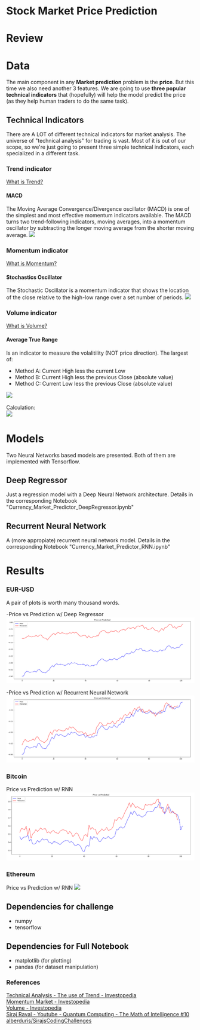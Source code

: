 # Stock Market Price Prediction

# Review

# Data

The main component in any **Market prediction** problem is the **price**. But this time we also need another 3 features. We are going to use **three popular technical indicators** that (hopefully) will help the model predict the price (as they help human traders to do the same task).

## Technical Indicators

There are A LOT of different technical indicators for market analysis. The universe of "technical analysis" for trading is vast. Most of it is out of our scope, so we're just going to present three simple technical indicators, each specialized in a different task.

### Trend indicator
<a href="http://www.investopedia.com/university/technical/techanalysis3.asp">What is Trend?</a>
#### MACD
The Moving Average Convergence/Divergence oscillator (MACD) is one of the simplest and most effective momentum indicators available. The MACD turns two trend-following indicators, moving averages, into a momentum oscillator by subtracting the longer moving average from the shorter moving average.
<img src="http://i68.tinypic.com/289ie1l.png">


### Momentum indicator
<a href="http://http://www.investopedia.com/terms/m/marketmomentum.asp">What is Momentum?</a>
#### Stochastics Oscillator
The Stochastic Oscillator is a momentum indicator that shows the location of the close relative to the high-low range over a set number of periods.
<img src="http://i66.tinypic.com/2vam3uo.png">


### Volume indicator
<a href="http://www.investopedia.com/terms/v/volume.asp">What is Volume?</a>
#### Average True Range
Is an indicator to measure the volalitility (NOT price direction). The largest of:
- Method A: Current High less the current Low
- Method B: Current High less the previous Close (absolute value)
- Method C: Current Low less the previous Close (absolute value)

<img src="http://d.stockcharts.com/school/data/media/chart_school/technical_indicators_and_overlays/average_true_range_atr/atr-1-trexam.png" width="400px">

Calculation:<br>
<img src="http://i68.tinypic.com/e0kggi.png">

# Models

Two Neural Networks based models are presented. Both of them are implemented with Tensorflow.

## Deep Regressor

Just a regression model with a Deep Neural Network architecture. Details in the corresponding Notebook "Currency_Market_Predictor_DeepRegressor.ipynb"

## Recurrent Neural Network

A (more appropiate) recurrent neural network model. Details in the corresponding Notebook "Currency_Market_Predictor_RNN.ipynb"

# Results

### EUR-USD
A pair of plots is worth many thousand words.

-Price vs Prediction w/ Deep Regressor
<img src="https://github.com/suryaavala/stockprediction/blob/master/src/PriceVsPred_DeepRegressor.PNG">

-Price vs Prediction w/ Recurrent Neural Network
<img src="https://github.com/suryaavala/stockprediction/blob/master/src/PriceVsPred_RNN.PNG">

### Bitcoin
Price vs Prediction w/ RNN
<img src="https://github.com/suryaavala/stockprediction/blob/master/src/PriceVsPredict_BTCUSD_RNN.PNG">

### Ethereum
Price vs Prediction w/ RNN
<img src="https://pbs.twimg.com/media/DJ3uIWbU8AABS6C.jpg:large">

## Dependencies for challenge


* numpy
* tensorflow

## Dependencies for Full Notebook

* matplotlib (for plotting)
* pandas (for dataset manipulation)

### References


<a href="http://www.investopedia.com/university/technical/techanalysis3.asp">Technical Analysis - The use of Trend - Investopedia</a><br>
<a href="http://http://www.investopedia.com/terms/m/marketmomentum.asp">Momentum Market - Investopedia</a><br>
<a href="http://www.investopedia.com/terms/v/volume.asp">Volume - Investopedia</a><br>
<a href="https://www.youtube.com/watch?v=LhtnECml-KI">Siraj Raval - Youtube - Quantum Computing - The Math of Intelligence #10</a><br>
<a href="https://github.com/alberduris/SirajsCodingChallenges">alberduris/SirajsCodingChallenges</a>
